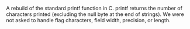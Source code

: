 A rebuild of the standard printf function in C. printf returns the number of characters printed (excluding the null byte at the end of strings). We were not asked to handle flag characters, field width, precision, or length.
